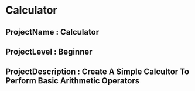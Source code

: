 # Calculator
## ProjectName : Calculator
## ProjectLevel : Beginner
## ProjectDescription : Create A Simple Calcultor To Perform Basic Arithmetic Operators